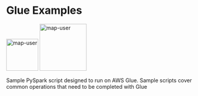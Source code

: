 # Glue Examples

<img width="85" alt="map-user" src="https://img.shields.io/badge/views-1696-green"> <img width="125" alt="map-user" src="https://img.shields.io/badge/unique visits-355-green">

Sample PySpark script designed to run on AWS Glue. Sample scripts cover common operations that need to be completed with Glue

